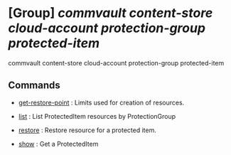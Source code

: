 # [Group] _commvault content-store cloud-account protection-group protected-item_

commvault content-store cloud-account protection-group protected-item

## Commands

- [get-restore-point](/Commands/commvault/content-store/cloud-account/protection-group/protected-item/_get-restore-point.md)
: Limits used for creation of resources.

- [list](/Commands/commvault/content-store/cloud-account/protection-group/protected-item/_list.md)
: List ProtectedItem resources by ProtectionGroup

- [restore](/Commands/commvault/content-store/cloud-account/protection-group/protected-item/_restore.md)
: Restore resource for a protected item.

- [show](/Commands/commvault/content-store/cloud-account/protection-group/protected-item/_show.md)
: Get a ProtectedItem

